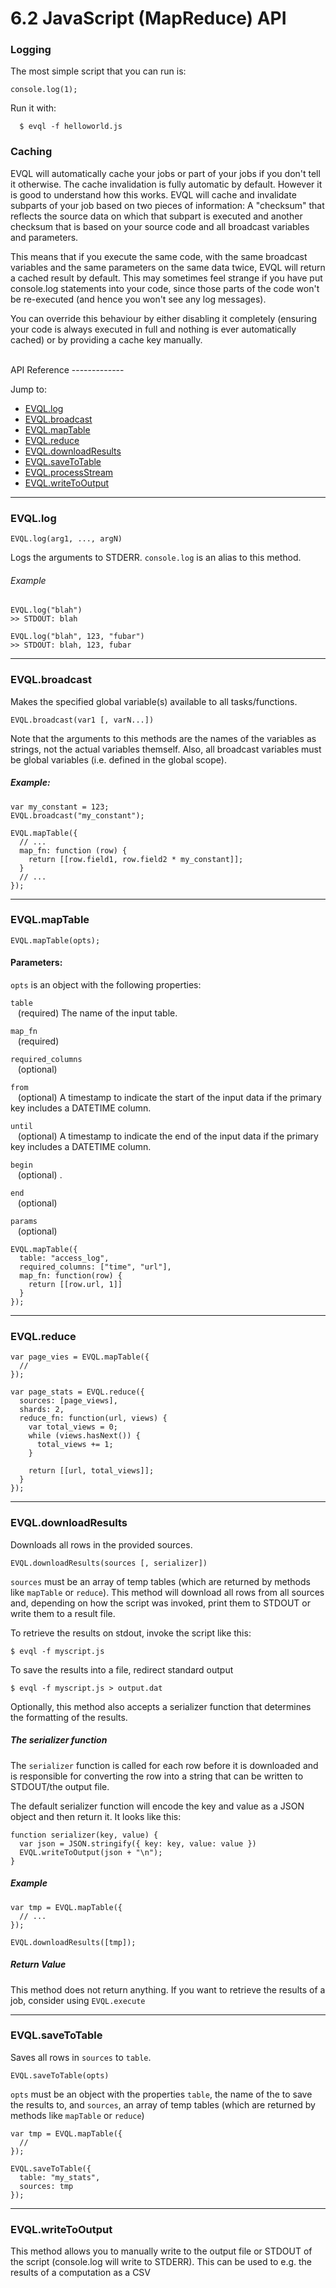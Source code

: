 6.2 JavaScript (MapReduce) API
==============================

### Logging

The most simple script that you can run is:

    console.log(1);

Run it with:

      $ evql -f helloworld.js


### Caching

EVQL will automatically cache your jobs or part of your jobs if you don't tell
it otherwise. The cache invalidation is fully automatic by default. However
it is good to understand how this works. EVQL will cache and invalidate subparts
of your job based on two pieces of information: A "checksum" that reflects the
source data on which that subpart is executed and another checksum that is
based on your source code and all broadcast variables and parameters.

This means that if you execute the same code, with the same broadcast variables
and the same parameters on the same data twice, EVQL will return a cached result
by default. This may sometimes feel strange if you have put console.log statements
into your code, since those parts of the code won't be re-executed (and hence
you won't see any log messages).

You can override this behaviour by either disabling it completely (ensuring
your code is always executed in full and nothing is ever automatically cached)
or by providing a cache key manually.


<br />
API Reference
-------------

Jump to:

  - [EVQL.log](#evql-log)
  - [EVQL.broadcast](#evql-broadcast)
  - [EVQL.mapTable](#evql-maptable)
  - [EVQL.reduce](#evql-reduce)
  - [EVQL.downloadResults](#evql-downloadresults)
  - [EVQL.saveToTable](#evql-savetotable)
  - [EVQL.processStream](#evql-processtream)
  - [EVQL.writeToOutput](#evql-writetooutput)

---
### EVQL.log

    EVQL.log(arg1, ..., argN)

Logs the arguments to STDERR. `console.log` is an alias to this method.

###### Example

    EVQL.log("blah")
    >> STDOUT: blah

    EVQL.log("blah", 123, "fubar")
    >> STDOUT: blah, 123, fubar

---
### EVQL.broadcast

Makes the specified global variable(s) available to all tasks/functions.

    EVQL.broadcast(var1 [, varN...])

Note that the arguments to this methods are the names of the variables as
strings, not the actual variables themself. Also, all broadcast variables must
be global variables (i.e. defined in the global scope).

##### Example:

    var my_constant = 123;
    EVQL.broadcast("my_constant");

    EVQL.mapTable({
      // ...
      map_fn: function (row) {
        return [[row.field1, row.field2 * my_constant]];
      }
      // ...
    });

---
### EVQL.mapTable

    EVQL.mapTable(opts);

#### Parameters:
`opts` is an object with the following properties:

`table`<br>
&nbsp;&nbsp;&nbsp;(required) The name of the input table.

`map_fn`<br>
&nbsp;&nbsp;&nbsp;(required) 

`required_columns`<br>
&nbsp;&nbsp;&nbsp;(optional)

`from`<br>
&nbsp;&nbsp;&nbsp;(optional) A timestamp to indicate the start of the input data if the primary key includes a DATETIME column.

`until`<br>
&nbsp;&nbsp;&nbsp;(optional) A timestamp to indicate the end of the input data if the primary key includes a DATETIME column.

`begin`<br>
&nbsp;&nbsp;&nbsp;(optional) .

`end`<br>
&nbsp;&nbsp;&nbsp;(optional) 

`params`<br>
&nbsp;&nbsp;&nbsp;(optional) 


    EVQL.mapTable({
      table: "access_log",
      required_columns: ["time", "url"],
      map_fn: function(row) {
        return [[row.url, 1]]
      }
    });


---

### EVQL.reduce

    var page_vies = EVQL.mapTable({
      //
    });

    var page_stats = EVQL.reduce({
      sources: [page_views],
      shards: 2,
      reduce_fn: function(url, views) {
        var total_views = 0;
        while (views.hasNext()) {
          total_views += 1;
        }

        return [[url, total_views]];
      }
    });

---
### EVQL.downloadResults

Downloads all rows in the provided sources.

    EVQL.downloadResults(sources [, serializer])

`sources` must be an array of temp tables (which are returned by methods like
`mapTable` or `reduce`). This method will download all rows from all sources and,
depending on how the script was invoked, print them to STDOUT or write them to
a result file.

To retrieve the results on stdout, invoke the script like this:

    $ evql -f myscript.js

To save the results into a file, redirect standard output

    $ evql -f myscript.js > output.dat


Optionally, this method also accepts a serializer function that determines the
formatting of the results.

##### The serializer function

The `serializer` function is called for each row before it is downloaded and
is responsible for converting the row into a string that can be written to
STDOUT/the output file.

The default serializer function will encode the key and value as a JSON
object and then return it. It looks like this:

    function serializer(key, value) {
      var json = JSON.stringify({ key: key, value: value })
      EVQL.writeToOutput(json + "\n");
    }

##### Example

    var tmp = EVQL.mapTable({
      // ...
    });

    EVQL.downloadResults([tmp]);

##### Return Value

This method does not return anything. If you want to retrieve the results of
a job, consider using `EVQL.execute`

---
### EVQL.saveToTable

Saves all rows in `sources` to `table`.

    EVQL.saveToTable(opts)

`opts` must be an object with the properties `table`, the name of the to save the results to, and `sources`,
an array of temp tables (which are returned by methods like `mapTable` or `reduce`)

    var tmp = EVQL.mapTable({
      //
    });

    EVQL.saveToTable({
      table: "my_stats",
      sources: tmp
    });

---
### EVQL.writeToOutput

This method allows you to manually write to the output file or STDOUT of the
script (console.log will write to STDERR). This can be used to e.g. the
results of a computation as a CSV
